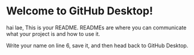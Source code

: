 # Welcome to GitHub Desktop!

hai lae, This is your README. READMEs are where you can communicate what your project is and how to use it.

Write your name on line 6, save it, and then head back to GitHub Desktop.
